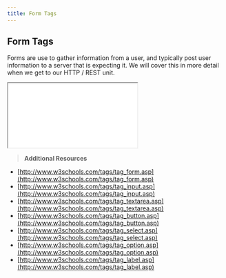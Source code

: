 ```yaml
---
title: Form Tags
---
```


## Form Tags
Forms are use to gather information from a user, and typically post user information to a server that is expecting it. We will cover this in more detail when we get to our HTTP / REST unit.

<iframe src="//codepen.io/vanwars/embed/QEdPvL/?theme-id=18654&default-tab=html,result" allowfullscreen="true" class="codepen-frame"></iframe>

> **Additional Resources**
* [http://www.w3schools.com/tags/tag_form.asp](http://www.w3schools.com/tags/tag_form.asp)
* [http://www.w3schools.com/tags/tag_input.asp](http://www.w3schools.com/tags/tag_input.asp)
* [http://www.w3schools.com/tags/tag_textarea.asp](http://www.w3schools.com/tags/tag_textarea.asp)
* [http://www.w3schools.com/tags/tag_button.asp](http://www.w3schools.com/tags/tag_button.asp)
* [http://www.w3schools.com/tags/tag_select.asp](http://www.w3schools.com/tags/tag_select.asp)
* [http://www.w3schools.com/tags/tag_option.asp](http://www.w3schools.com/tags/tag_option.asp)
* [http://www.w3schools.com/tags/tag_label.asp](http://www.w3schools.com/tags/tag_label.asp)